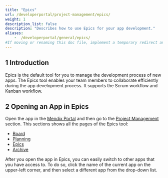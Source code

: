 ```yaml
---
title: "Epics"
url: /developerportal/project-management/epics/
weight: 1
description_list: false
description: "Describes how to use Epics for your app development."
aliases:
    -  /developerportal/general/epics/
#If moving or renaming this doc file, implement a temporary redirect and let the respective team know they should update the URL in the product. See Mapping to Products for more details. 
---
```


## 1 Introduction

Epics is the default tool for you to manage the development process of new apps.  The Epics tool enables your team members to collaborate efficiently during the app development process. It supports the Scrum workflow and Kanban workflow.

## 2 Opening an App in Epics

Open the app in the [Mendix Portal](https://sprintr.home.mendix.com/link/myapps) and then go to the [Project Management](/developerportal/project-management/) section. This sections shows all the pages of the Epics tool:

* [Board](/developerportal/project-management/epics/board/)
* [Planning](/developerportal/project-management/epics/planning/)
* [Epics](/developerportal/project-management/epics/epics/)
* [Archive](/developerportal/project-management/epics/archive/)

After you open the app in Epics, you can easily switch to other apps that you have access to. To do so, click the name of the current app on the upper-left corner, and then select a different app from the drop-down list.
